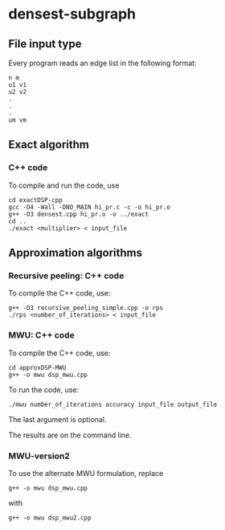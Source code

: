 # densest-subgraph

## File input type
Every program reads an edge list in the following format:

```
n m
u1 v1
u2 v2
.
.
.
um vm
```

## Exact algorithm

### C++ code

To compile and run the code, use
```
cd exactDSP-cpp
gcc -O4 -Wall -DNO_MAIN hi_pr.c -c -o hi_pr.o
g++ -O3 densest.cpp hi_pr.o -o ../exact
cd ..
./exact <multiplier> < input_file
```

## Approximation algorithms
### Recursive peeling: C++ code

To compile the C++ code, use:
```
g++ -O3 recursive_peeling_simple.cpp -o rps
./rps <number_of_iterations> < input_file
```

### MWU: C++ code

To compile the C++ code, use:
```
cd approxDSP-MWU
g++ -o mwu dsp_mwu.cpp
```

To run the code, use:
```
./mwu number_of_iterations accuracy input_file output_file
```
The last argument is optional.

The results are on the command line.

### MWU-version2
To use the alternate MWU formulation,
replace
```
g++ -o mwu dsp_mwu.cpp
```
with
```
g++ -o mwu dsp_mwu2.cpp
```
